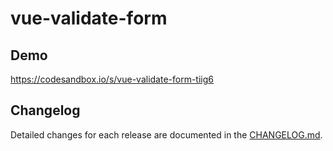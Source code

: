 # vue-validate-form

## Demo

https://codesandbox.io/s/vue-validate-form-tiig6

## Changelog
Detailed changes for each release are documented in the [CHANGELOG.md](https://github.com/leonied7/vue-validate-form/blob/master/CHANGELOG.md).
